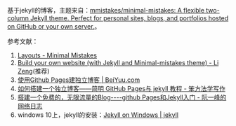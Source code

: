 基于jekyll的博客，主题来自：[mmistakes/minimal-mistakes: A flexible two-column Jekyll theme. Perfect for personal sites, blogs, and portfolios hosted on GitHub or your own server.](https://github.com/mmistakes/minimal-mistakes)。



参考文献：
1. [Layouts - Minimal Mistakes](https://mmistakes.github.io/minimal-mistakes/docs/layouts/#custom-sidebar-navigation-menu)
2. [Build your own website (with Jekyll and Minimal-mistakes theme) - Li Zeng](https://zenglix.github.io/personal_website/)(推荐)
3. [使用Github Pages建独立博客 | BeiYuu.com](http://beiyuu.com/github-pages)
4. [如何搭建一个独立博客——简明 GitHub Pages与 jekyll 教程 - 笨方法学写作](http://www.cnfeat.com/blog/2014/05/11/how-to-build-a-blog/)
5. [搭建一个免费的，无限流量的Blog----github Pages和Jekyll入门 - 阮一峰的网络日志](http://www.ruanyifeng.com/blog/2012/08/blogging_with_jekyll.html)
6. windows 10上，jekyll的安装：[Jekyll on Windows | jekyll](https://jekyllrb.com/docs/windows/)

